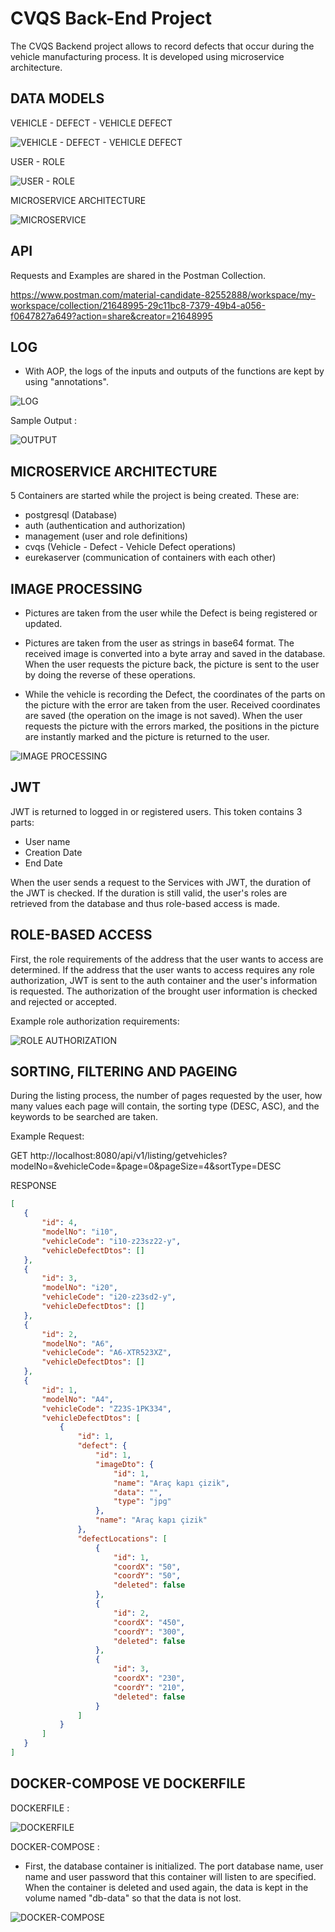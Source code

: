 
# CVQS Back-End Project

The CVQS Backend project allows to record defects that occur during the vehicle manufacturing process. It is developed using microservice architecture.




## DATA MODELS

VEHICLE - DEFECT - VEHICLE DEFECT


![VEHICLE - DEFECT - VEHICLE DEFECT](https://i.imgur.com/htWEPzb.png)

USER - ROLE


![USER - ROLE](https://i.imgur.com/qb60P6a.png)


MICROSERVICE ARCHITECTURE


![MICROSERVICE](https://i.imgur.com/TR2lEpl.png)
## API

Requests and Examples are shared in the Postman Collection.

https://www.postman.com/material-candidate-82552888/workspace/my-workspace/collection/21648995-29c11bc8-7379-49b4-a056-f0647827a649?action=share&creator=21648995
## LOG

- With AOP, the logs of the inputs and outputs of the functions are kept by using "annotations".

 ![LOG](https://i.imgur.com/P4uA3GV.png)

 
 Sample Output :

 ![OUTPUT](https://i.imgur.com/vmBGiBO.png)




  
## MICROSERVICE ARCHITECTURE


5 Containers are started while the project is being created. These are:

- postgresql (Database)
- auth (authentication and authorization)
- management (user and role definitions)
- cvqs (Vehicle - Defect - Vehicle Defect operations)
- eurekaserver (communication of containers with each other)
  
## IMAGE PROCESSING

- Pictures are taken from the user while the Defect is being registered or updated.

- Pictures are taken from the user as strings in base64 format. The received image is converted into a byte array and saved in the database. When the user requests the picture back, the picture is sent to the user by doing the reverse of these operations.

- While the vehicle is recording the Defect, the coordinates of the parts on the picture with the error are taken from the user. Received coordinates are saved (the operation on the image is not saved). When the user requests the picture with the errors marked, the positions in the picture are instantly marked and the picture is returned to the user.

![IMAGE PROCESSING](https://i.imgur.com/eIepi2B.png)
  
## JWT

JWT is returned to logged in or registered users. This token contains 3 parts:

- User name
- Creation Date
- End Date

When the user sends a request to the Services with JWT, the duration of the JWT is checked. If the duration is still valid, the user's roles are retrieved from the database and thus role-based access is made.
## ROLE-BASED ACCESS

First, the role requirements of the address that the user wants to access are determined. If the address that the user wants to access requires any role authorization, JWT is sent to the auth container and the user's information is requested. The authorization of the brought user information is checked and rejected or accepted.

Example role authorization requirements:

![ROLE AUTHORIZATION](https://i.imgur.com/Rcf34W1.png)

## SORTING, FILTERING AND PAGEING

During the listing process, the number of pages requested by the user, how many values ​​each page will contain, the sorting type (DESC, ASC), and the keywords to be searched are taken.

Example Request:

GET http://localhost:8080/api/v1/listing/getvehicles?modelNo=&vehicleCode=&page=0&pageSize=4&sortType=DESC

RESPONSE
 ```json
[
    {
        "id": 4,
        "modelNo": "i10",
        "vehicleCode": "i10-z23sz22-y",
        "vehicleDefectDtos": []
    },
    {
        "id": 3,
        "modelNo": "i20",
        "vehicleCode": "i20-z23sd2-y",
        "vehicleDefectDtos": []
    },
    {
        "id": 2,
        "modelNo": "A6",
        "vehicleCode": "A6-XTR523XZ",
        "vehicleDefectDtos": []
    },
    {
        "id": 1,
        "modelNo": "A4",
        "vehicleCode": "Z23S-1PK334",
        "vehicleDefectDtos": [
            {
                "id": 1,
                "defect": {
                    "id": 1,
                    "imageDto": {
                        "id": 1,
                        "name": "Araç kapı çizik",
                        "data": "",
                        "type": "jpg"
                    },
                    "name": "Araç kapı çizik"
                },
                "defectLocations": [
                    {
                        "id": 1,
                        "coordX": "50",
                        "coordY": "50",
                        "deleted": false
                    },
                    {
                        "id": 2,
                        "coordX": "450",
                        "coordY": "300",
                        "deleted": false
                    },
                    {
                        "id": 3,
                        "coordX": "230",
                        "coordY": "210",
                        "deleted": false
                    }
                ]
            }
        ]
    }
]
```
  
## DOCKER-COMPOSE VE DOCKERFILE

DOCKERFILE :

![DOCKERFILE](https://i.imgur.com/iZ3dXvz.png)

DOCKER-COMPOSE :

- First, the database container is initialized. The port database name, user name and user password that this container will listen to are specified. When the container is deleted and used again, the data is kept in the volume named "db-data" so that the data is not lost.

![DOCKER-COMPOSE](https://i.imgur.com/7wi7TP2.png)
    

